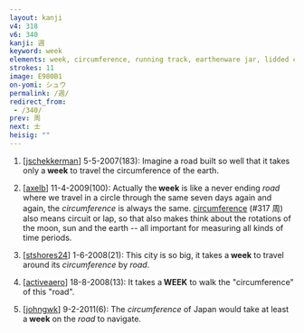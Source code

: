 ```yaml
---
layout: kanji
v4: 318
v6: 340
kanji: 週
keyword: week
elements: week, circumference, running track, earthenware jar, lidded crock, soil, dirt, ground, mouth, road
strokes: 11
image: E980B1
on-yomi: シュウ
permalink: /週/
redirect_from:
 - /340/
prev: 周
next: 士
heisig: ""
---
```


1) [<a href="http://kanji.koohii.com/profile/jschekkerman">jschekkerman</a>] 5-5-2007(183): Imagine a road built so well that it takes only a<strong> week</strong> to travel the circumference of the earth.

2) [<a href="http://kanji.koohii.com/profile/axelb">axelb</a>] 11-4-2009(100): Actually the<strong> week</strong> is like a never ending <em>road</em> where we travel in a circle through the same seven days again and again, the <em>circumference</em> is always the same. <a href="../v4/317.html">circumference</a> (#317 周) also means circuit or lap, so that also makes think about the rotations of the moon, sun and the earth -- all important for measuring all kinds of time periods.

3) [<a href="http://kanji.koohii.com/profile/stshores24">stshores24</a>] 1-6-2008(21): This city is so big, it takes a<strong> week</strong> to travel around its <em>circumference</em> by <em>road</em>.

4) [<a href="http://kanji.koohii.com/profile/activeaero">activeaero</a>] 18-8-2008(13): It takes a<strong> WEEK</strong> to walk the &quot;circumference&quot; of this &quot;road&quot;.

5) [<a href="http://kanji.koohii.com/profile/johngwk">johngwk</a>] 9-2-2011(6): The <em>circumference</em> of Japan would take at least a<strong> week</strong> on the <em>road</em> to navigate.

